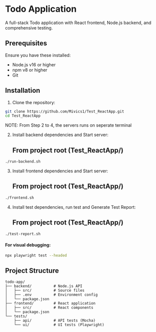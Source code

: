 # Todo Application

A full-stack Todo application with React frontend, Node.js backend, and comprehensive testing.

## Prerequisites

Ensure you have these installed:
- Node.js v16 or higher
- npm v8 or higher
- Git

## Installation

1. Clone the repository:
```bash
git clone https://github.com/Mivics1/Test_ReactApp.git
cd Test_ReactApp
```
NOTE: From Step 2 to 4, the servers runs on seperate terminal 

2. Install backend dependencies and Start server:
   ## From project root (Test_ReactApp/)
```bash
./run-backend.sh
```

3. Install frontend dependencies and Start server:
   ## From project root (Test_ReactApp/)
```bash
./frontend.sh
```

4. Install test dependencies, run test and Generate Test Report:
   ## From project root (Test_ReactApp/)
```bash
./test-report.sh
```

#### For visual debugging:
```bash
npx playwright test --headed
```

## Project Structure
```
todo-app/
├── backend/          # Node.js API
│   ├── src/          # Source files
│   ├── .env          # Environment config
│   └── package.json
├── frontend/         # React application
│   ├── src/          # React components
│   └── package.json
└── tests/
    ├── api/          # API tests (Mocha)
    └── ui/           # UI tests (Playwright)
```

